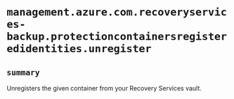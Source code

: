 # `management.azure.com.recoveryservices-backup.protectioncontainersregisteredidentities.unregister`

## `summary`
Unregisters the given container from your Recovery Services vault.



